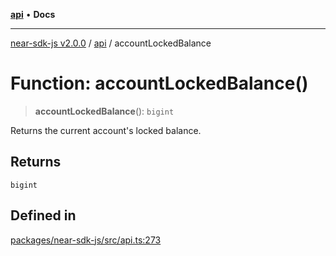 [**api**](../README.md) • **Docs**

***

[near-sdk-js v2.0.0](../../packages.md) / [api](../README.md) / accountLockedBalance

# Function: accountLockedBalance()

> **accountLockedBalance**(): `bigint`

Returns the current account's locked balance.

## Returns

`bigint`

## Defined in

[packages/near-sdk-js/src/api.ts:273](https://github.com/dim-daskalov/near-sdk-js/blob/c0112192f31548f11b769a1fd8095c77a0fff154/packages/near-sdk-js/src/api.ts#L273)
